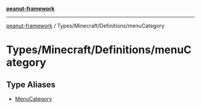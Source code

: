 [**peanut-framework**](../../../../README.md)

***

[peanut-framework](../../../../modules.md) / Types/Minecraft/Definitions/menuCategory

# Types/Minecraft/Definitions/menuCategory

## Type Aliases

- [MenuCategory](type-aliases/MenuCategory.md)
